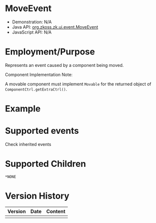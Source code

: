 

# MoveEvent

- Demonstration: N/A
- Java API: [org.zkoss.zk.ui.event.MoveEvent](https://www.zkoss.org/javadoc/latest/zk/org/zkoss/zk/ui/event/MoveEvent.html)
- JavaScript API: N/A

# Employment/Purpose

Represents an event caused by a component being moved.

Component Implementation Note:

A movable component must implement `Movable` for the returned object of
`ComponentCtrl.getExtraCtrl()`.

# Example

# Supported events

Check inherited events

# Supported Children

`*NONE`



# Version History

| Version | Date | Content |
|---------|------|---------|
|         |      |         |


